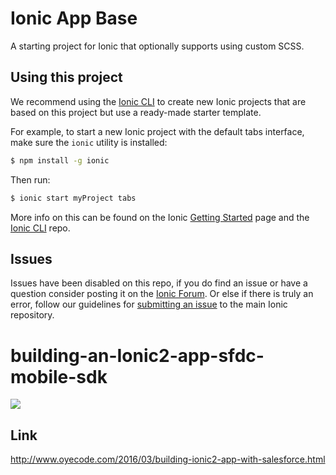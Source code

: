 Ionic App Base
=====================

A starting project for Ionic that optionally supports using custom SCSS.

## Using this project

We recommend using the [Ionic CLI](https://github.com/driftyco/ionic-cli) to create new Ionic projects that are based on this project but use a ready-made starter template.

For example, to start a new Ionic project with the default tabs interface, make sure the `ionic` utility is installed:

```bash
$ npm install -g ionic
```

Then run:

```bash
$ ionic start myProject tabs
```

More info on this can be found on the Ionic [Getting Started](http://ionicframework.com/getting-started) page and the [Ionic CLI](https://github.com/driftyco/ionic-cli) repo.

## Issues
Issues have been disabled on this repo, if you do find an issue or have a question consider posting it on the [Ionic Forum](http://forum.ionicframework.com/).  Or else if there is truly an error, follow our guidelines for [submitting an issue](http://ionicframework.com/submit-issue/) to the main Ionic repository.
# building-an-Ionic2-app-sfdc-mobile-sdk
<img src="http://f.st-hatena.com/images/fotolife/t/tyoshikawa1106/20160314/20160314141242.png" />

## Link
<a href="http://www.oyecode.com/2016/03/building-ionic2-app-with-salesforce.html">http://www.oyecode.com/2016/03/building-ionic2-app-with-salesforce.html</a>
